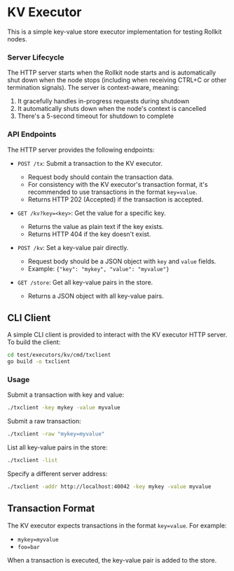 # KV Executor

This is a simple key-value store executor implementation for testing Rollkit nodes.

### Server Lifecycle

The HTTP server starts when the Rollkit node starts and is automatically shut down when the node stops (including when receiving CTRL+C or other termination signals). The server is context-aware, meaning:

1. It gracefully handles in-progress requests during shutdown
2. It automatically shuts down when the node's context is cancelled
3. There's a 5-second timeout for shutdown to complete

### API Endpoints

The HTTP server provides the following endpoints:

- `POST /tx`: Submit a transaction to the KV executor.
  - Request body should contain the transaction data.
  - For consistency with the KV executor's transaction format, it's recommended to use transactions in the format `key=value`.
  - Returns HTTP 202 (Accepted) if the transaction is accepted.

- `GET /kv?key=<key>`: Get the value for a specific key.
  - Returns the value as plain text if the key exists.
  - Returns HTTP 404 if the key doesn't exist.

- `POST /kv`: Set a key-value pair directly.
  - Request body should be a JSON object with `key` and `value` fields.
  - Example: `{"key": "mykey", "value": "myvalue"}`

- `GET /store`: Get all key-value pairs in the store.
  - Returns a JSON object with all key-value pairs.

## CLI Client

A simple CLI client is provided to interact with the KV executor HTTP server. To build the client:

```bash
cd test/executors/kv/cmd/txclient
go build -o txclient
```

### Usage

Submit a transaction with key and value:

```bash
./txclient -key mykey -value myvalue
```

Submit a raw transaction:

```bash
./txclient -raw "mykey=myvalue"
```

List all key-value pairs in the store:

```bash
./txclient -list
```

Specify a different server address:

```bash
./txclient -addr http://localhost:40042 -key mykey -value myvalue
```

## Transaction Format

The KV executor expects transactions in the format `key=value`. For example:

- `mykey=myvalue`
- `foo=bar`

When a transaction is executed, the key-value pair is added to the store.
